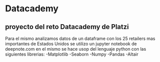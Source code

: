 # Datacademy
## proyecto del reto Datacademy de Platzi

Para el mismo analizamos datos de un dataframe con los 25 retailers mas importantes de Estados Unidos
se utilizo un jupyter notebook de deepnote.com
en el mismo se hace usop del lenguaje python con las siguientes librerias:
-Matplotlib
-Seaborn
-Numpy
-Pandas
-Altair

